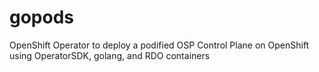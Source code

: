 # gopods
OpenShift Operator to deploy a podified OSP Control Plane on OpenShift using OperatorSDK, golang, and RDO containers
